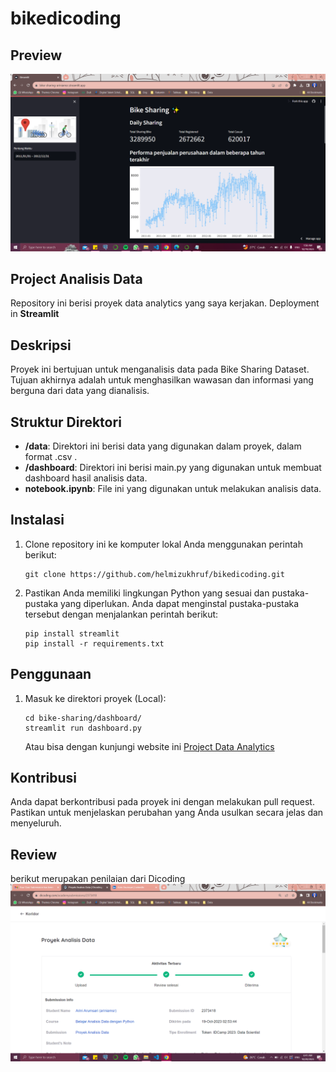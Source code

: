 # bikedicoding

## Preview
![Bike Sharing Dashboard Streamlit Preview](https://raw.githubusercontent.com/ariniamsr/bike-sharing/main/preview.png)

## Project Analisis Data

Repository ini berisi proyek data analytics yang saya kerjakan. Deployment in **Streamlit** 

## Deskripsi

Proyek ini bertujuan untuk menganalisis data pada Bike Sharing Dataset. Tujuan akhirnya adalah untuk menghasilkan wawasan dan informasi yang berguna dari data yang dianalisis.

## Struktur Direktori

- **/data**: Direktori ini berisi data yang digunakan dalam proyek, dalam format .csv .
- **/dashboard**: Direktori ini berisi main.py yang digunakan untuk membuat dashboard hasil analisis data.
- **notebook.ipynb**: File ini yang digunakan untuk melakukan analisis data.

## Instalasi

1. Clone repository ini ke komputer lokal Anda menggunakan perintah berikut:

   ```shell
   git clone https://github.com/helmizukhruf/bikedicoding.git
   ```

2. Pastikan Anda memiliki lingkungan Python yang sesuai dan pustaka-pustaka yang diperlukan. Anda dapat menginstal pustaka-pustaka tersebut dengan menjalankan perintah berikut:

    ```shell
    pip install streamlit
    pip install -r requirements.txt
    ```

## Penggunaan
1. Masuk ke direktori proyek (Local):

    ```shell
    cd bike-sharing/dashboard/
    streamlit run dashboard.py
    ```
    Atau bisa dengan kunjungi website ini [Project Data Analytics](https://bike-sharing-ariniamsr.streamlit.app/)

## Kontribusi
Anda dapat berkontribusi pada proyek ini dengan melakukan pull request. Pastikan untuk menjelaskan perubahan yang Anda usulkan secara jelas dan menyeluruh.

## Review
berikut merupakan penilaian dari Dicoding
![Bike Sharing Dashboard Review](https://raw.githubusercontent.com/ariniamsr/bike-sharing/main/Penilaian%20dari%20dicoding.png)

